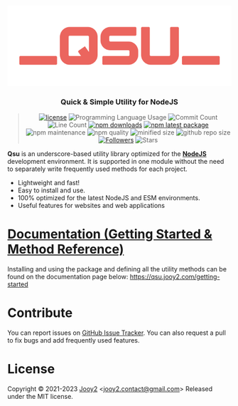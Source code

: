 <div align="center">

![logo](logo.webp)

### Quick & Simple Utility for NodeJS

> [![license](https://img.shields.io/badge/license-MIT-blue.svg)](https://github.com/jooy2/qsu/blob/master/LICENSE) ![Programming Language Usage](https://img.shields.io/github/languages/top/jooy2/qsu) ![Commit Count](https://img.shields.io/github/commit-activity/y/jooy2/qsu) ![Line Count](https://img.shields.io/tokei/lines/github/jooy2/qsu) [![npm downloads](https://img.shields.io/npm/dm/qsu.svg)](https://www.npmjs.com/package/qsu) [![npm latest package](https://img.shields.io/npm/v/qsu/latest.svg)](https://www.npmjs.com/package/qsu) ![npm maintenance](https://img.shields.io/npms-io/maintenance-score/qsu) ![npm quality](https://img.shields.io/npms-io/quality-score/qsu) ![minified size](https://img.shields.io/bundlephobia/min/qsu) ![github repo size](https://img.shields.io/github/repo-size/jooy2/qsu) [![Followers](https://img.shields.io/github/followers/jooy2?style=social)](https://github.com/jooy2) ![Stars](https://img.shields.io/github/stars/jooy2/qsu?style=social)

</div>

**Qsu** is an underscore-based utility library optimized for the **[NodeJS](https://nodejs.org)** development environment. It is supported in one module without the need to separately write frequently used methods for each project.

- Lightweight and fast!
- Easy to install and use.
- 100% optimized for the latest NodeJS and ESM environments.
- Useful features for websites and web applications

# [Documentation (Getting Started & Method Reference)](https://qsu.jooy2.com/getting-started)

Installing and using the package and defining all the utility methods can be found on the documentation page below: https://qsu.jooy2.com/getting-started

# Contribute

You can report issues on [GitHub Issue Tracker](https://github.com/jooy2/qsu/issues). You can also request a pull to fix bugs and add frequently used features.

# License

Copyright © 2021-2023 [Jooy2](https://jooy2.com) <[jooy2.contact@gmail.com](mailto:jooy2.contact@gmail.com)> Released under the MIT license.
